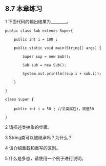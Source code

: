 ## 8.7  本章练习

 

1  下面代码的输出结果为________。
```
public class Sub extends Super{   

​    public int i = 100 ;  

​    public static void main(String[] args) {  

​        Super sup = new Sub();

​        Sub sub = new Sub();

​        System.out.println((sup.i + sub.i));   

​    }   

} 

class Super {   

​    public int i = 50 ; //父类属性i，赋值50  

}
```
2  请描述类抽象的步骤。

 

3  String类可以被继承吗？为什么？

 

 

4  请介绍重载和重写的区别。

 


5  什么是多态，请使用一个例子进行说明。

 